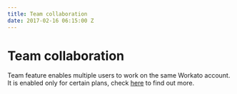 ```yaml
---
title: Team collaboration
date: 2017-02-16 06:15:00 Z
---
```


# Team collaboration

Team feature enables multiple users to work on the same Workato account. It is enabled only for certain plans, check [here](https://www.workato.com/pricing?audience=general) to find out more.

